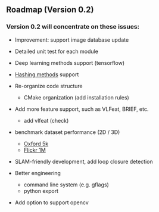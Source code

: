 ## Roadmap (Version 0.2)

### Version 0.2 will concentrate on these issues: 
* Improvement: support image database update

* Detailed unit test for each module

* Deep learning methods support (tensorflow)

* [Hashing methods](https://github.com/willard-yuan/hashing-baseline-for-image-retrieval) support

* Re-organize code structure  
    - CMake organization (add installation rules)

* Add more feature support, such as VLFeat, BRIEF, etc.  
    - add vlfeat (check)

* benchmark dataset performance (2D / 3D)
    - [Oxford 5k](http://www.robots.ox.ac.uk/~vgg/data/oxbuildings/)
    - [Flickr 1M](http://press.liacs.nl/mirflickr/)

* SLAM-friendly development, add loop closure detection

* Better engineering  
    - command line system (e.g. gflags)  
    - python export

* Add option to support opencv